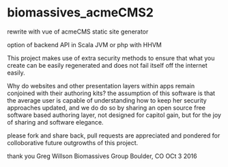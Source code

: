 # biomassives_acmeCMS2
rewrite with vue of acmeCMS  static site generator

option of backend API in Scala JVM or php with HHVM


This project makes use of extra security methods to ensure
that what you create can be easily regenerated and does not
fail itself off the internet easily.  

Why do websites and other presentation layers within apps remain
conjoined with their authoring kits? the assumption of this software
is that the average user is capable of understanding how to keep her 
security approaches updated, and we do do so by sharing an open source
free software based authoring layer, not designed for capitol gain, but
for the joy of sharing and software elegance.

please fork and share back, pull requests are appreciated and pondered for
colloborative future outgrowths of this project.

thank you
Greg Willson
Biomassives Group
Boulder, CO 
OCt 3 2016
